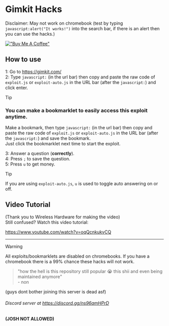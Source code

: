 # Gimkit Hacks

Disclaimer: May not work on chromebook (test by typing `javascript:alert("It works!")` into the search bar, if there is an alert then you can use the hacks.) 

[!["Buy Me A Coffee"](https://www.buymeacoffee.com/assets/img/custom_images/yellow_img.png)](https://www.buymeacoffee.com/nonnin)



## How to use

1: Go to https://gimkit.com/<br>
2: Type `javascript:` (in the url bar) then copy and paste the raw code of `exploit.js` or `exploit-auto.js` in the URL bar (after the `javascript:`) and click enter.<br>

> [!TIP]
> ### You can make a bookmarklet to easily access this exploit anytime.<br>
> Make a bookmark, then type `javascript:` (in the url bar) then copy and paste the raw code of `exploit.js` or `exploit-auto.js` in the URL bar (after the `javascript:`) and save the bookmark.<br>
> Just click the bookmarklet next time to start the exploit.<br>

3: Answer a question (**correctly**).<br>
4: Press `;` to save the question. <br>
5: Press `u` to get money. <br>

> [!TIP]
> If you are using `exploit-auto.js`, `u` is used to toggle auto answering on or off.<br>

## Video Tutorial

(Thank you to Wireless Hardware for making the video)<br>
Still confused? Watch this video tutorial:

https://www.youtube.com/watch?v=oqQcnkukvCQ

---

> [!WARNING]
> All exploits/bookmarklets are disabled on chromebooks. If you have a chromebook there is a 99% chance these hacks will not work. 

> "how the hell is this repository still popular 😭 this shii and even being maintained anymore"<br>
\- non

(guys dont bother joining this server is dead asf)
###### Discord server at https://discord.gg/ns96amHPrD

**(JOSH NOT ALLOWED)**

